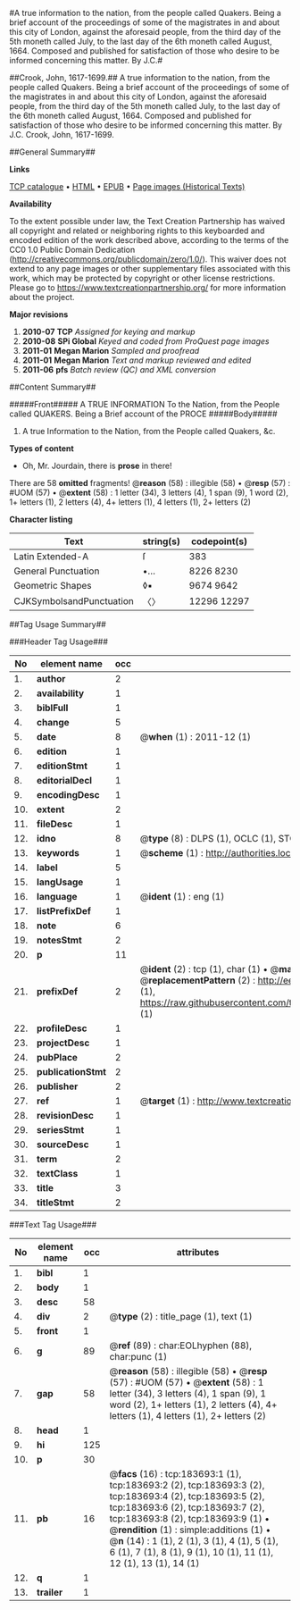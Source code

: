 #A true information to the nation, from the people called Quakers. Being a brief account of the proceedings of some of the magistrates in and about this city of London, against the aforesaid people, from the third day of the 5th moneth called July, to the last day of the 6th moneth called August, 1664. Composed and published for satisfaction of those who desire to be informed concerning this matter. By J.C.#

##Crook, John, 1617-1699.##
A true information to the nation, from the people called Quakers. Being a brief account of the proceedings of some of the magistrates in and about this city of London, against the aforesaid people, from the third day of the 5th moneth called July, to the last day of the 6th moneth called August, 1664. Composed and published for satisfaction of those who desire to be informed concerning this matter. By J.C.
Crook, John, 1617-1699.

##General Summary##

**Links**

[TCP catalogue](http://www.ota.ox.ac.uk/tcp/)  • 
[HTML](http://tei.it.ox.ac.uk/tcp/Texts-HTML/free/B02/B02503.html)  • 
[EPUB](http://tei.it.ox.ac.uk/tcp/Texts-EPUB/free/B02/B02503.epub) • 
[Page images (Historical Texts)](https://historicaltexts.jisc.ac.uk/eebo-99889622e)

**Availability**

To the extent possible under law, the Text Creation Partnership has waived all copyright and related or neighboring rights to this keyboarded and encoded edition of the work described above, according to the terms of the CC0 1.0 Public Domain Dedication (http://creativecommons.org/publicdomain/zero/1.0/). This waiver does not extend to any page images or other supplementary files associated with this work, which may be protected by copyright or other license restrictions. Please go to https://www.textcreationpartnership.org/ for more information about the project.

**Major revisions**

1. __2010-07__ __TCP__ *Assigned for keying and markup*
1. __2010-08__ __SPi Global__ *Keyed and coded from ProQuest page images*
1. __2011-01__ __Megan Marion__ *Sampled and proofread*
1. __2011-01__ __Megan Marion__ *Text and markup reviewed and edited*
1. __2011-06__ __pfs__ *Batch review (QC) and XML conversion*

##Content Summary##

#####Front#####
A TRUE INFORMATION To the Nation, from the People called QUAKERS. Being a Brief account of the PROCE
#####Body#####

1. A true Information to the Nation, from the People called Quakers, &c.

**Types of content**

  * Oh, Mr. Jourdain, there is **prose** in there!

There are 58 **omitted** fragments! 
 @__reason__ (58) : illegible (58)  •  @__resp__ (57) : #UOM (57)  •  @__extent__ (58) : 1 letter (34), 3 letters (4), 1 span (9), 1 word (2), 1+ letters (1), 2 letters (4), 4+ letters (1), 4 letters (1), 2+ letters (2)

**Character listing**


|Text|string(s)|codepoint(s)|
|---|---|---|
|Latin Extended-A|ſ|383|
|General Punctuation|•…|8226 8230|
|Geometric Shapes|◊▪|9674 9642|
|CJKSymbolsandPunctuation|〈〉|12296 12297|

##Tag Usage Summary##

###Header Tag Usage###

|No|element name|occ|attributes|
|---|---|---|---|
|1.|__author__|2||
|2.|__availability__|1||
|3.|__biblFull__|1||
|4.|__change__|5||
|5.|__date__|8| @__when__ (1) : 2011-12 (1)|
|6.|__edition__|1||
|7.|__editionStmt__|1||
|8.|__editorialDecl__|1||
|9.|__encodingDesc__|1||
|10.|__extent__|2||
|11.|__fileDesc__|1||
|12.|__idno__|8| @__type__ (8) : DLPS (1), OCLC (1), STC (3), EEBO-CITATION (1), PROQUEST (1), VID (1)|
|13.|__keywords__|1| @__scheme__ (1) : http://authorities.loc.gov/ (1)|
|14.|__label__|5||
|15.|__langUsage__|1||
|16.|__language__|1| @__ident__ (1) : eng (1)|
|17.|__listPrefixDef__|1||
|18.|__note__|6||
|19.|__notesStmt__|2||
|20.|__p__|11||
|21.|__prefixDef__|2| @__ident__ (2) : tcp (1), char (1)  •  @__matchPattern__ (2) : ([0-9\-]+):([0-9IVX]+) (1), (.+) (1)  •  @__replacementPattern__ (2) : http://eebo.chadwyck.com/downloadtiff?vid=$1&page=$2 (1), https://raw.githubusercontent.com/textcreationpartnership/Texts/master/tcpchars.xml#$1 (1)|
|22.|__profileDesc__|1||
|23.|__projectDesc__|1||
|24.|__pubPlace__|2||
|25.|__publicationStmt__|2||
|26.|__publisher__|2||
|27.|__ref__|1| @__target__ (1) : http://www.textcreationpartnership.org/docs/. (1)|
|28.|__revisionDesc__|1||
|29.|__seriesStmt__|1||
|30.|__sourceDesc__|1||
|31.|__term__|2||
|32.|__textClass__|1||
|33.|__title__|3||
|34.|__titleStmt__|2||


###Text Tag Usage###

|No|element name|occ|attributes|
|---|---|---|---|
|1.|__bibl__|1||
|2.|__body__|1||
|3.|__desc__|58||
|4.|__div__|2| @__type__ (2) : title_page (1), text (1)|
|5.|__front__|1||
|6.|__g__|89| @__ref__ (89) : char:EOLhyphen (88), char:punc (1)|
|7.|__gap__|58| @__reason__ (58) : illegible (58)  •  @__resp__ (57) : #UOM (57)  •  @__extent__ (58) : 1 letter (34), 3 letters (4), 1 span (9), 1 word (2), 1+ letters (1), 2 letters (4), 4+ letters (1), 4 letters (1), 2+ letters (2)|
|8.|__head__|1||
|9.|__hi__|125||
|10.|__p__|30||
|11.|__pb__|16| @__facs__ (16) : tcp:183693:1 (1), tcp:183693:2 (2), tcp:183693:3 (2), tcp:183693:4 (2), tcp:183693:5 (2), tcp:183693:6 (2), tcp:183693:7 (2), tcp:183693:8 (2), tcp:183693:9 (1)  •  @__rendition__ (1) : simple:additions (1)  •  @__n__ (14) : 1 (1), 2 (1), 3 (1), 4 (1), 5 (1), 6 (1), 7 (1), 8 (1), 9 (1), 10 (1), 11 (1), 12 (1), 13 (1), 14 (1)|
|12.|__q__|1||
|13.|__trailer__|1||
